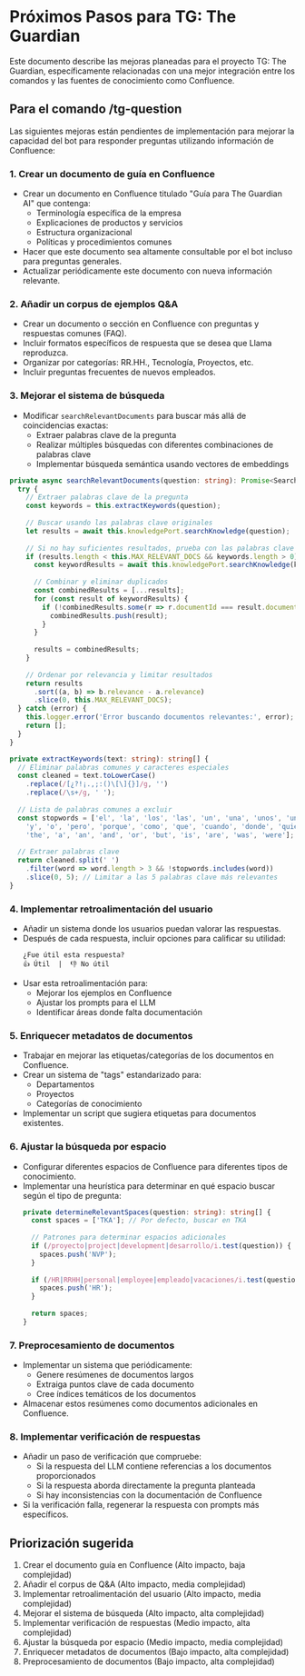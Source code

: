 # Próximos Pasos para TG: The Guardian

Este documento describe las mejoras planeadas para el proyecto TG: The Guardian, específicamente relacionadas con una mejor integración entre los comandos y las fuentes de conocimiento como Confluence.

## Para el comando /tg-question

Las siguientes mejoras están pendientes de implementación para mejorar la capacidad del bot para responder preguntas utilizando información de Confluence:

### 1. Crear un documento de guía en Confluence

- Crear un documento en Confluence titulado "Guía para The Guardian AI" que contenga:
  - Terminología específica de la empresa
  - Explicaciones de productos y servicios
  - Estructura organizacional
  - Políticas y procedimientos comunes
- Hacer que este documento sea altamente consultable por el bot incluso para preguntas generales.
- Actualizar periódicamente este documento con nueva información relevante.

### 2. Añadir un corpus de ejemplos Q&A

- Crear un documento o sección en Confluence con preguntas y respuestas comunes (FAQ).
- Incluir formatos específicos de respuesta que se desea que Llama reproduzca.
- Organizar por categorías: RR.HH., Tecnología, Proyectos, etc.
- Incluir preguntas frecuentes de nuevos empleados.

### 3. Mejorar el sistema de búsqueda

- Modificar `searchRelevantDocuments` para buscar más allá de coincidencias exactas:
  - Extraer palabras clave de la pregunta
  - Realizar múltiples búsquedas con diferentes combinaciones de palabras clave
  - Implementar búsqueda semántica usando vectores de embeddings

```typescript
private async searchRelevantDocuments(question: string): Promise<SearchResult[]> {
  try {
    // Extraer palabras clave de la pregunta
    const keywords = this.extractKeywords(question);
    
    // Buscar usando las palabras clave originales
    let results = await this.knowledgePort.searchKnowledge(question);
    
    // Si no hay suficientes resultados, prueba con las palabras clave
    if (results.length < this.MAX_RELEVANT_DOCS && keywords.length > 0) {
      const keywordResults = await this.knowledgePort.searchKnowledge(keywords.join(' '));
      
      // Combinar y eliminar duplicados
      const combinedResults = [...results];
      for (const result of keywordResults) {
        if (!combinedResults.some(r => r.documentId === result.documentId)) {
          combinedResults.push(result);
        }
      }
      
      results = combinedResults;
    }
    
    // Ordenar por relevancia y limitar resultados
    return results
      .sort((a, b) => b.relevance - a.relevance)
      .slice(0, this.MAX_RELEVANT_DOCS);
  } catch (error) {
    this.logger.error('Error buscando documentos relevantes:', error);
    return [];
  }
}

private extractKeywords(text: string): string[] {
  // Eliminar palabras comunes y caracteres especiales
  const cleaned = text.toLowerCase()
    .replace(/[¿?!¡.,;:()\[\]{}]/g, '')
    .replace(/\s+/g, ' ');
  
  // Lista de palabras comunes a excluir
  const stopwords = ['el', 'la', 'los', 'las', 'un', 'una', 'unos', 'unas', 
    'y', 'o', 'pero', 'porque', 'como', 'que', 'cuando', 'donde', 'quien',
    'the', 'a', 'an', 'and', 'or', 'but', 'is', 'are', 'was', 'were'];
  
  // Extraer palabras clave
  return cleaned.split(' ')
    .filter(word => word.length > 3 && !stopwords.includes(word))
    .slice(0, 5); // Limitar a las 5 palabras clave más relevantes
}
```

### 4. Implementar retroalimentación del usuario

- Añadir un sistema donde los usuarios puedan valorar las respuestas.
- Después de cada respuesta, incluir opciones para calificar su utilidad:
  ```
  ¿Fue útil esta respuesta?
  👍 Útil  |  👎 No útil
  ```
- Usar esta retroalimentación para:
  - Mejorar los ejemplos en Confluence
  - Ajustar los prompts para el LLM
  - Identificar áreas donde falta documentación

### 5. Enriquecer metadatos de documentos

- Trabajar en mejorar las etiquetas/categorías de los documentos en Confluence.
- Crear un sistema de "tags" estandarizado para:
  - Departamentos
  - Proyectos
  - Categorías de conocimiento
- Implementar un script que sugiera etiquetas para documentos existentes.

### 6. Ajustar la búsqueda por espacio

- Configurar diferentes espacios de Confluence para diferentes tipos de conocimiento.
- Implementar una heurística para determinar en qué espacio buscar según el tipo de pregunta:
  ```typescript
  private determineRelevantSpaces(question: string): string[] {
    const spaces = ['TKA']; // Por defecto, buscar en TKA
    
    // Patrones para determinar espacios adicionales
    if (/proyecto|project|development|desarrollo/i.test(question)) {
      spaces.push('NVP');
    }
    
    if (/HR|RRHH|personal|employee|empleado|vacaciones/i.test(question)) {
      spaces.push('HR');
    }
    
    return spaces;
  }
  ```

### 7. Preprocesamiento de documentos

- Implementar un sistema que periódicamente:
  - Genere resúmenes de documentos largos
  - Extraiga puntos clave de cada documento
  - Cree índices temáticos de los documentos
- Almacenar estos resúmenes como documentos adicionales en Confluence.

### 8. Implementar verificación de respuestas

- Añadir un paso de verificación que compruebe:
  - Si la respuesta del LLM contiene referencias a los documentos proporcionados
  - Si la respuesta aborda directamente la pregunta planteada
  - Si hay inconsistencias con la documentación de Confluence
- Si la verificación falla, regenerar la respuesta con prompts más específicos.

## Priorización sugerida

1. Crear el documento guía en Confluence (Alto impacto, baja complejidad)
2. Añadir el corpus de Q&A (Alto impacto, media complejidad)
3. Implementar retroalimentación del usuario (Alto impacto, media complejidad)
4. Mejorar el sistema de búsqueda (Alto impacto, alta complejidad)
5. Implementar verificación de respuestas (Medio impacto, alta complejidad)
6. Ajustar la búsqueda por espacio (Medio impacto, media complejidad)
7. Enriquecer metadatos de documentos (Bajo impacto, alta complejidad)
8. Preprocesamiento de documentos (Bajo impacto, alta complejidad) 